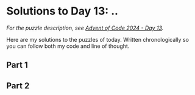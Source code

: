 # Solutions to Day 13: ..

*For the puzzle description, see [Advent of Code 2024 - Day 13](https://adventofcode.com/2024/day/13).*

Here are my solutions to the puzzles of today. Written chronologically so you can follow both my code and line of thought.

## Part 1



## Part 2

